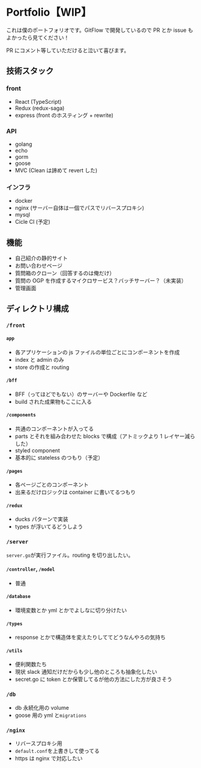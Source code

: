 # Portfolio【WIP】

これは僕のポートフォリオです。GitFlow で開発しているので PR とか issue もよかったら見てください！

PR にコメント等していただけると泣いて喜びます。

## 技術スタック

### front

- React (TypeScript)
- Redux (redux-saga)
- express (front のホスティング + rewrite)

### API

- golang
- echo
- gorm
- goose
- MVC (Clean は諦めて revert した)

### インフラ

- docker
- nginx (サーバー自体は一個でパスでリバースプロキシ)
- mysql
- Cicle CI (予定)

## 機能

- 自己紹介の静的サイト
- お問い合わせページ
- 質問箱のクローン（回答するのは俺だけ）
- 質問の OGP を作成するマイクロサービス？バッチサーバー？（未実装）
- 管理画面

## ディレクトリ構成

### `/front`

#### `app`

- 各アプリケーションの js ファイルの単位ごとにコンポーネントを作成
- index と admin のみ
- store の作成と routing

#### `/bff`

- BFF（ってほどでもない）のサーバーや Dockerfile など
- build された成果物もここに入る

#### `/components`

- 共通のコンポーネントが入ってる
- parts とそれを組み合わせた blocks で構成（アトミックより 1 レイヤー減らした）
- styled component
- 基本的に stateless のつもり（予定）

#### `/pages`

- 各ページごとのコンポーネント
- 出来るだけロジックは container に書いてるつもり

#### `/redux`

- ducks パターンで実装
- types が浮いてるどうしよう

### `/server`

`server.go`が実行ファイル。routing を切り出したい。

#### `/controller`, `/model`

- 普通

#### `/database`

- 環境変数とか yml とかでよしなに切り分けたい

#### `/types`

- response とかで構造体を変えたりしててどうなんやろの気持ち

#### `/utils`

- 便利関数たち
- 現状 slack 通知だけだからも少し他のところも抽象化したい
- secret.go に token とか保管してるが他の方法にした方が良さそう

### `/db`

- db 永続化用の volume
- goose 用の yml と`migrations`

### `/nginx`

- リバースプロキシ用
- `default.conf`を上書きして使ってる
- https は nginx で対応したい
